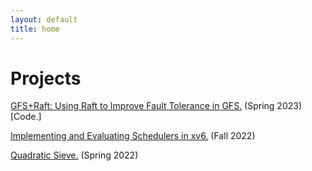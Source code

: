 ```yaml
---
layout: default
title: home
---
```


# Projects
<a href="papers/raftgfs.pdf" target="_blank">GFS+Raft: Using Raft to Improve Fault Tolerance in GFS.</a> (Spring 2023) [<a ref="https://github.com/markyangliu/cppGFS2.0" target="_blank">Code.</a>]

<a href="papers/scheduler.pdf" target="_blank">Implementing and Evaluating Schedulers in xv6.</a> (Fall 2022)

<a href="papers/sieve.pdf" target="_blank">Quadratic Sieve.</a> (Spring 2022)